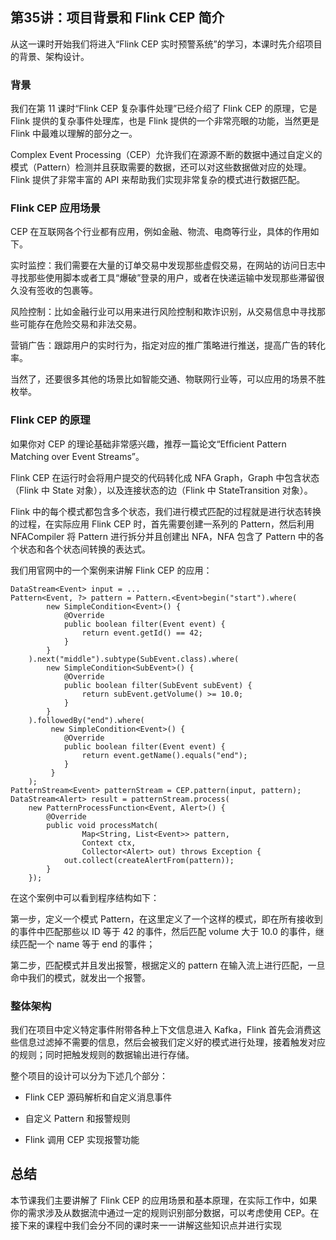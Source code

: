 ## 第35讲：项目背景和 Flink CEP 简介

从这一课时开始我们将进入“Flink CEP 实时预警系统”的学习，本课时先介绍项目的背景、架构设计。

### 背景
我们在第 11 课时“Flink CEP 复杂事件处理”已经介绍了 Flink CEP 的原理，它是 Flink 提供的复杂事件处理库，也是 Flink 提供的一个非常亮眼的功能，当然更是 Flink 中最难以理解的部分之一。

Complex Event Processing（CEP）允许我们在源源不断的数据中通过自定义的模式（Pattern）检测并且获取需要的数据，还可以对这些数据做对应的处理。Flink 提供了非常丰富的 API 来帮助我们实现非常复杂的模式进行数据匹配。

### Flink CEP 应用场景
CEP 在互联网各个行业都有应用，例如金融、物流、电商等行业，具体的作用如下。

实时监控：我们需要在大量的订单交易中发现那些虚假交易，在网站的访问日志中寻找那些使用脚本或者工具“爆破”登录的用户，或者在快递运输中发现那些滞留很久没有签收的包裹等。

风险控制：比如金融行业可以用来进行风险控制和欺诈识别，从交易信息中寻找那些可能存在危险交易和非法交易。

营销广告：跟踪用户的实时行为，指定对应的推广策略进行推送，提高广告的转化率。

当然了，还要很多其他的场景比如智能交通、物联网行业等，可以应用的场景不胜枚举。

### Flink CEP 的原理
如果你对 CEP 的理论基础非常感兴趣，推荐一篇论文“Efﬁcient Pattern Matching over Event Streams”。

Flink CEP 在运行时会将用户提交的代码转化成 NFA Graph，Graph 中包含状态（Flink 中 State 对象），以及连接状态的边（Flink 中 StateTransition 对象）。

Flink 中的每个模式都包含多个状态，我们进行模式匹配的过程就是进行状态转换的过程，在实际应用 Flink CEP 时，首先需要创建一系列的 Pattern，然后利用 NFACompiler 将 Pattern 进行拆分并且创建出 NFA，NFA 包含了 Pattern 中的各个状态和各个状态间转换的表达式。

我们用官网中的一个案例来讲解 Flink CEP 的应用：

```
DataStream<Event> input = ... 
Pattern<Event, ?> pattern = Pattern.<Event>begin("start").where( 
        new SimpleCondition<Event>() { 
            @Override 
            public boolean filter(Event event) { 
                return event.getId() == 42; 
            } 
        } 
    ).next("middle").subtype(SubEvent.class).where( 
        new SimpleCondition<SubEvent>() { 
            @Override 
            public boolean filter(SubEvent subEvent) { 
                return subEvent.getVolume() >= 10.0; 
            } 
        } 
    ).followedBy("end").where( 
         new SimpleCondition<Event>() { 
            @Override 
            public boolean filter(Event event) { 
                return event.getName().equals("end"); 
            } 
         } 
    ); 
PatternStream<Event> patternStream = CEP.pattern(input, pattern); 
DataStream<Alert> result = patternStream.process( 
    new PatternProcessFunction<Event, Alert>() { 
        @Override 
        public void processMatch( 
                Map<String, List<Event>> pattern, 
                Context ctx, 
                Collector<Alert> out) throws Exception { 
            out.collect(createAlertFrom(pattern)); 
        } 
    }); 
```


在这个案例中可以看到程序结构如下：

第一步，定义一个模式 Pattern，在这里定义了一个这样的模式，即在所有接收到的事件中匹配那些以 ID 等于 42 的事件，然后匹配 volume 大于 10.0 的事件，继续匹配一个 name 等于 end 的事件；

第二步，匹配模式并且发出报警，根据定义的 pattern 在输入流上进行匹配，一旦命中我们的模式，就发出一个报警。

### 整体架构


我们在项目中定义特定事件附带各种上下文信息进入 Kafka，Flink 首先会消费这些信息过滤掉不需要的信息，然后会被我们定义好的模式进行处理，接着触发对应的规则；同时把触发规则的数据输出进行存储。

整个项目的设计可以分为下述几个部分：

- Flink CEP 源码解析和自定义消息事件

- 自定义 Pattern 和报警规则

- Flink 调用 CEP 实现报警功能

## 总结
本节课我们主要讲解了 Flink CEP 的应用场景和基本原理，在实际工作中，如果你的需求涉及从数据流中通过一定的规则识别部分数据，可以考虑使用 CEP。在接下来的课程中我们会分不同的课时来一一讲解这些知识点并进行实现


